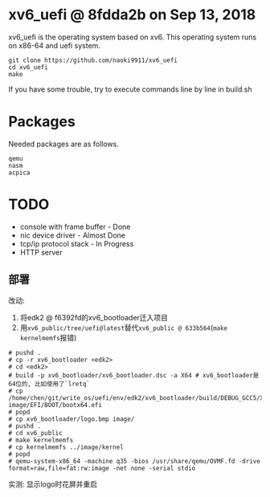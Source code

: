 # xv6_uefi @ 8fdda2b on Sep 13, 2018
xv6_uefi is the operating system based on xv6.
This operating system runs on x86-64 and uefi system.

```
git clone https://github.com/naoki9911/xv6_uefi
cd xv6_uefi
make
```
If you have some trouble, try to execute commands line by line in build.sh
# Packages
Needed packages are as follows.

```
qemu
nasm
acpica
```

# TODO
- console with frame buffer - Done
- nic device driver - Almost Done
- tcp/ip protocol stack - In Progress
- HTTP server

## 部署
改动:
1. 将edk2 @ f6392fd的xv6_bootloader迁入项目
1. 用`xv6_public/tree/uefi@latest`替代`xv6_public @ 633b564`(`make kernelmemfs`报错)

```
# pushd .
# cp -r xv6_bootloader <edk2>
# cd <edk2>
# build -p xv6_bootloader/xv6_bootloader.dsc -a X64 # xv6_bootloader是64位的, 比如使用了`lretq`
# cp /home/chen/git/write_os/uefi/env/edk2/xv6_bootloader/build/DEBUG_GCC5/X64/loader.efi image/EFI/BOOT/bootx64.efi
# popd
# cp xv6_bootloader/logo.bmp image/
# pushd .
# cd xv6_public
# make kernelmemfs
# cp kernelmemfs ../image/kernel
# popd
# qemu-system-x86_64 -machine q35 -bios /usr/share/qemu/OVMF.fd -drive format=raw,file=fat:rw:image -net none -serial stdio
```

实测: 显示logo时花屏并重启
